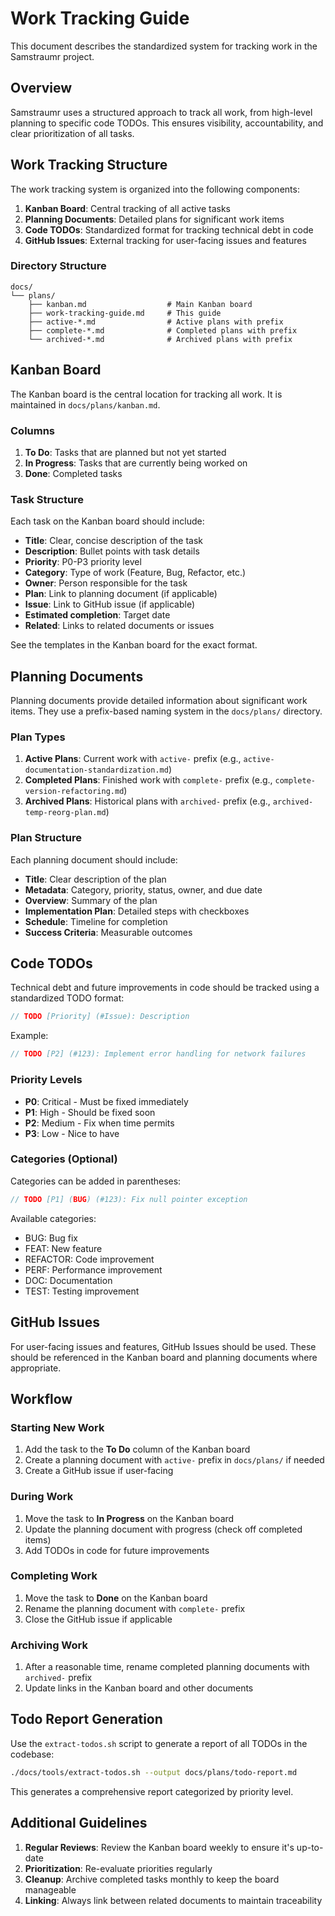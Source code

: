 <!-- 
Copyright (c) 2025 [Eric C. Mumford (@heymumford)](https://github.com/heymumford), Gemini Deep Research, Claude 3.7.
-->

# Work Tracking Guide

This document describes the standardized system for tracking work in the Samstraumr project.

## Overview

Samstraumr uses a structured approach to track all work, from high-level planning to specific code TODOs. This ensures visibility, accountability, and clear prioritization of all tasks.

## Work Tracking Structure

The work tracking system is organized into the following components:

1. **Kanban Board**: Central tracking of all active tasks
2. **Planning Documents**: Detailed plans for significant work items
3. **Code TODOs**: Standardized format for tracking technical debt in code
4. **GitHub Issues**: External tracking for user-facing issues and features

### Directory Structure

```
docs/
└── plans/
    ├── kanban.md                  # Main Kanban board
    ├── work-tracking-guide.md     # This guide
    ├── active-*.md                # Active plans with prefix
    ├── complete-*.md              # Completed plans with prefix
    └── archived-*.md              # Archived plans with prefix
```

## Kanban Board

The Kanban board is the central location for tracking all work. It is maintained in `docs/plans/kanban.md`.

### Columns

1. **To Do**: Tasks that are planned but not yet started
2. **In Progress**: Tasks that are currently being worked on
3. **Done**: Completed tasks

### Task Structure

Each task on the Kanban board should include:

- **Title**: Clear, concise description of the task
- **Description**: Bullet points with task details
- **Priority**: P0-P3 priority level
- **Category**: Type of work (Feature, Bug, Refactor, etc.)
- **Owner**: Person responsible for the task
- **Plan**: Link to planning document (if applicable)
- **Issue**: Link to GitHub issue (if applicable)
- **Estimated completion**: Target date
- **Related**: Links to related documents or issues

See the templates in the Kanban board for the exact format.

## Planning Documents

Planning documents provide detailed information about significant work items. They use a prefix-based naming system in the `docs/plans/` directory.

### Plan Types

1. **Active Plans**: Current work with `active-` prefix (e.g., `active-documentation-standardization.md`)
2. **Completed Plans**: Finished work with `complete-` prefix (e.g., `complete-version-refactoring.md`)
3. **Archived Plans**: Historical plans with `archived-` prefix (e.g., `archived-temp-reorg-plan.md`)

### Plan Structure

Each planning document should include:

- **Title**: Clear description of the plan
- **Metadata**: Category, priority, status, owner, and due date
- **Overview**: Summary of the plan
- **Implementation Plan**: Detailed steps with checkboxes
- **Schedule**: Timeline for completion
- **Success Criteria**: Measurable outcomes

## Code TODOs

Technical debt and future improvements in code should be tracked using a standardized TODO format:

```java
// TODO [Priority] (#Issue): Description
```

Example:

```java
// TODO [P2] (#123): Implement error handling for network failures
```

### Priority Levels

- **P0**: Critical - Must be fixed immediately
- **P1**: High - Should be fixed soon
- **P2**: Medium - Fix when time permits
- **P3**: Low - Nice to have

### Categories (Optional)

Categories can be added in parentheses:

```java
// TODO [P1] (BUG) (#123): Fix null pointer exception
```

Available categories:
- BUG: Bug fix
- FEAT: New feature
- REFACTOR: Code improvement
- PERF: Performance improvement
- DOC: Documentation
- TEST: Testing improvement

## GitHub Issues

For user-facing issues and features, GitHub Issues should be used. These should be referenced in the Kanban board and planning documents where appropriate.

## Workflow

### Starting New Work

1. Add the task to the **To Do** column of the Kanban board
2. Create a planning document with `active-` prefix in `docs/plans/` if needed
3. Create a GitHub issue if user-facing

### During Work

1. Move the task to **In Progress** on the Kanban board
2. Update the planning document with progress (check off completed items)
3. Add TODOs in code for future improvements

### Completing Work

1. Move the task to **Done** on the Kanban board
2. Rename the planning document with `complete-` prefix
3. Close the GitHub issue if applicable

### Archiving Work

1. After a reasonable time, rename completed planning documents with `archived-` prefix
2. Update links in the Kanban board and other documents

## Todo Report Generation

Use the `extract-todos.sh` script to generate a report of all TODOs in the codebase:

```bash
./docs/tools/extract-todos.sh --output docs/plans/todo-report.md
```

This generates a comprehensive report categorized by priority level.

## Additional Guidelines

1. **Regular Reviews**: Review the Kanban board weekly to ensure it's up-to-date
2. **Prioritization**: Re-evaluate priorities regularly
3. **Cleanup**: Archive completed tasks monthly to keep the board manageable
4. **Linking**: Always link between related documents to maintain traceability
